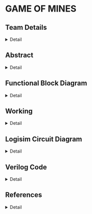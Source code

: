 # GAME OF MINES

<!-- First Section -->
## Team Details
<details> 
  <summary>Detail</summary>

  > Semester: 3rd Sem B. Tech. CSE

  > Section: S1
>   Team ID: S1_T-16

  > Member-1: G.Aravind, 231CS124, gurugubelliaravind.231cs124@nitk.edu.in

  > Member-2: K Sanjay Abhiroop, 231CS128, karumanchisanjay.231cs128@nitk.edu.in

  > Member-3:	Pranav Gujjar, 231CS143, pranavgujjar.231cs143@nitk.edu.in

</details>

<!-- Second Section -->
## Abstract
<details>
  
  <summary>Detail</summary>
  
  > 
## Introduction:
 
The Game of Mines is a modern take on the classic Minesweeper concept, a grid-based game that challenges players to find hidden gems while avoiding dangerous mines The fun and simplicity of the game drives the game, it relies on chance, creating a happy balance of risk and reward. As digital gaming has evolved, many games like Minesweeper have remained popular due to their straightforward design and ability to engage players of all ages.


## Motivation:

Our primary motivation for developing Game of Mines was to create a game which is fun and educational. During our search for such games, we looked at the classic games that entertained us in the past, and Minesweeper from Windows 7 got here to thoughts as an iconic recreation of logic, chance, and danger. We wanted to capture the same excitement and simplicity of Minesweeper even as exploring methods to decorate it with current hardware elements. So, we wanted to renovate the game into a hardware game.


## BRIEF IDEA:

The game of mines is a chance-based game often played in gambling events, where players select boxes to uncover safe spots while avoiding the hidden bombs. The objective is to design a circuit that randomly selects one of the spots as bomb and implement a system that allows the user to enter their choices of spots and check if the bomb is in that spot. The user loses if he selects a spot with the bomb or else the user will win if he chooses all the spots without the bomb.

## APPROACH:

1. Use a random number generator circuit to select random spots in which bombs will be placed.
2. Then we will use D flip-flops to represent each of the spots.
3. Then we will implement a multiplexer system to allow player to select spots and the output will decide whether the chosen spot is safe or not.
4. Then a counter will be used to determine whether the user has given input to all the spots other than the ones with bombs.

</details>



## Functional Block Diagram
<details>
  
![Functional Block Diagram](https://github.com/user-attachments/assets/a7967e7e-5d18-4464-b144-11841c8a2010)
  <summary>Detail</summary>  


</details>

## Working

<details>

<summary>Detail</summary>

### working

### functional table

### flowchart



</details>


## Logisim Circuit Diagram

<details>

<summary>Detail</summary>
  
</details>

## Verilog Code

<details>

<summary>Detail</summary>
  
### Test bench File

</details>

## References
<details>

  <summary>Detail</summary>
  
</details>
